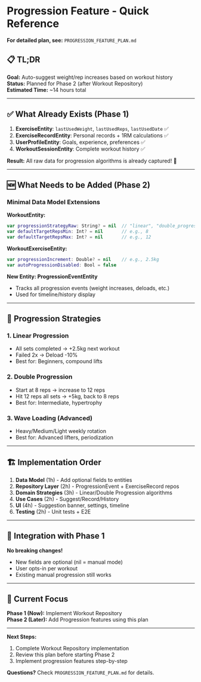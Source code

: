 # Progression Feature - Quick Reference

**For detailed plan, see:** `PROGRESSION_FEATURE_PLAN.md`

## 📋 TL;DR

**Goal:** Auto-suggest weight/rep increases based on workout history  
**Status:** Planned for Phase 2 (after Workout Repository)  
**Estimated Time:** ~14 hours total

---

## ✅ What Already Exists (Phase 1)

1. **ExerciseEntity**: `lastUsedWeight`, `lastUsedReps`, `lastUsedDate` ✅
2. **ExerciseRecordEntity**: Personal records + 1RM calculations ✅
3. **UserProfileEntity**: Goals, experience, preferences ✅
4. **WorkoutSessionEntity**: Complete workout history ✅

**Result:** All raw data for progression algorithms is already captured! 🎉

---

## 🆕 What Needs to be Added (Phase 2)

### Minimal Data Model Extensions

**WorkoutEntity:**
```swift
var progressionStrategyRaw: String? = nil  // "linear", "double_progression"
var defaultTargetRepsMin: Int? = nil       // e.g., 8
var defaultTargetRepsMax: Int? = nil       // e.g., 12
```

**WorkoutExerciseEntity:**
```swift
var progressionIncrement: Double? = nil    // e.g., 2.5kg
var autoProgressionDisabled: Bool = false
```

**New Entity: ProgressionEventEntity**
- Tracks all progression events (weight increases, deloads, etc.)
- Used for timeline/history display

---

## 🧠 Progression Strategies

### 1. Linear Progression
- All sets completed → +2.5kg next workout
- Failed 2x → Deload -10%
- Best for: Beginners, compound lifts

### 2. Double Progression
- Start at 8 reps → increase to 12 reps
- Hit 12 reps all sets → +5kg, back to 8 reps
- Best for: Intermediate, hypertrophy

### 3. Wave Loading (Advanced)
- Heavy/Medium/Light weekly rotation
- Best for: Advanced lifters, periodization

---

## 🏗️ Implementation Order

1. **Data Model** (1h) - Add optional fields to entities
2. **Repository Layer** (2h) - ProgressionEvent + ExerciseRecord repos
3. **Domain Strategies** (3h) - Linear/Double Progression algorithms
4. **Use Cases** (2h) - Suggest/Record/History
5. **UI** (4h) - Suggestion banner, settings, timeline
6. **Testing** (2h) - Unit tests + E2E

---

## 🔗 Integration with Phase 1

**No breaking changes!**
- New fields are optional (nil = manual mode)
- User opts-in per workout
- Existing manual progression still works

---

## 📍 Current Focus

**Phase 1 (Now):** Implement Workout Repository  
**Phase 2 (Later):** Add Progression features using this plan

---

**Next Steps:**
1. Complete Workout Repository implementation
2. Review this plan before starting Phase 2
3. Implement progression features step-by-step

**Questions?** Check `PROGRESSION_FEATURE_PLAN.md` for details.
